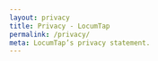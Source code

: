 ```yaml
---
layout: privacy
title: Privacy - LocumTap
permalink: /privacy/
meta: LocumTap’s privacy statement.
---
```

